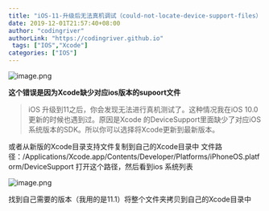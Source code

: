 ```yaml
---
title: "iOS-11-升级后无法真机调试（could-not-locate-device-support-files）"
date: 2019-12-01T21:57:40+08:00
author: "codingriver"
authorLink: "https://codingriver.github.io"
 tags: ["IOS","Xcode"]
categories: ["IOS"]
---
```


<!--more-->


  

![image.png](https://imgconvert.csdnimg.cn/aHR0cDovL3VwbG9hZC1pbWFnZXMuamlhbnNodS5pby91cGxvYWRfaW1hZ2VzLzEwOTU2NDMtYmI4ZGFlOWUzMjZkN2ZlMi5wbmc?x-oss-process=image/format,png)  


**这个错误是因为Xcode缺少对应ios版本的supoort文件**

>iOS 升级到11之后，你会发现无法进行真机测试了。这种情况我在iOS 10.0更新的时候也遇到过。原因是Xcode 的DeviceSupport里面缺少了对应iOS系统版本的SDK。所以你可以选择将Xcode更新到最新版本。

或者从新版的Xcode目录支持文件复制到自己的Xcode目录中
文件路径：/Applications/Xcode.app/Contents/Developer/Platforms/iPhoneOS.platform/DeviceSupport
打开这个路径，然后看到ios 系统列表
  

![image.png](https://imgconvert.csdnimg.cn/aHR0cDovL3VwbG9hZC1pbWFnZXMuamlhbnNodS5pby91cGxvYWRfaW1hZ2VzLzEwOTU2NDMtZThjNTk0NjY1ZGUzYzA5Yi5wbmc?x-oss-process=image/format,png)  


找到自己需要的版本（我用的是11.1）将整个文件夹拷贝到自己的Xcode目录中
